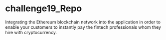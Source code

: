 # challenge19_Repo
Integrating the Ethereum blockchain network into the application in order to enable your customers to instantly pay the fintech professionals whom they hire with cryptocurrency.
